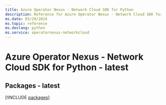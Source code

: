 ```yaml
---
title: Azure Operator Nexus - Network Cloud SDK for Python
description: Reference for Azure Operator Nexus - Network Cloud SDK for Python
ms.date: 03/29/2024
ms.topic: reference
ms.devlang: python
ms.service: operatornexus-networkcloud
---
```

# Azure Operator Nexus - Network Cloud SDK for Python - latest
## Packages - latest
[!INCLUDE [packages](operator-nexus---network-cloud-index.md)]
